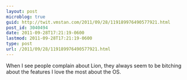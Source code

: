 ```yaml
---
layout: post
microblog: true
guid: http://twit.vmstan.com/2011/09/28/119189976490577921.html
post_id: 3040494
date: 2011-09-28T17:21:19-0600
lastmod: 2011-09-28T17:21:19-0600
type: post
url: /2011/09/28/119189976490577921.html
---
```

When I see people complain about Lion, they always seem to be bitching about the features I love the most about the OS.
